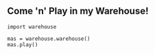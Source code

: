 ## Come 'n' Play in my Warehouse!

```
import warehouse

mas = warehouse.warehouse()
mas.play()

```